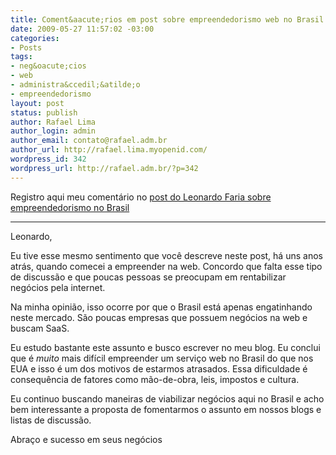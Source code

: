 ```yaml
---
title: Coment&aacute;rios em post sobre empreendedorismo web no Brasil
date: 2009-05-27 11:57:02 -03:00
categories:
- Posts
tags:
- neg&oacute;cios
- web
- administra&ccedil;&atilde;o
- empreendedorismo
layout: post
status: publish
author: Rafael Lima
author_login: admin
author_email: contato@rafael.adm.br
author_url: http://rafael.lima.myopenid.com/
wordpress_id: 342
wordpress_url: http://rafael.adm.br/?p=342
---
```


Registro aqui meu coment&aacute;rio no <a href="http://leonardofaria.net/2009/05/25/o-desafio-de-crescer/comment-page-1/#comment-14187">post do Leonardo Faria sobre empreendedorismo no Brasil</a>

***

Leonardo,

Eu tive esse mesmo sentimento que voc&ecirc; descreve neste post, h&aacute; uns anos atr&aacute;s, quando comecei a empreender na web. Concordo que falta esse tipo de discuss&atilde;o e que poucas pessoas se preocupam em rentabilizar neg&oacute;cios pela internet.

Na minha opini&atilde;o, isso ocorre por que o Brasil est&aacute; apenas engatinhando neste mercado. S&atilde;o poucas empresas que possuem neg&oacute;cios na web e buscam SaaS.

Eu estudo bastante este assunto e busco escrever no meu blog. Eu conclui que &eacute; *muito* mais dif&iacute;cil empreender um servi&ccedil;o web no Brasil do que nos EUA e isso &eacute; um dos motivos de estarmos atrasados. Essa dificuldade &eacute; consequ&ecirc;ncia de fatores como m&atilde;o-de-obra, leis, impostos e cultura.

Eu continuo buscando maneiras de viabilizar neg&oacute;cios aqui no Brasil e acho bem interessante a proposta de fomentarmos o assunto em nossos blogs e listas de discuss&atilde;o.

Abra&ccedil;o e sucesso em seus neg&oacute;cios
